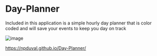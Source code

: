 # Day-Planner

Included in this application is a simple hourly day planner that is color coded and will save your events to keep you day on track

![image](https://user-images.githubusercontent.com/87501948/137604485-ec82cf1a-bb1a-4e29-ad0f-05285c6c78f8.png)

https://npduval.github.io/Day-Planner/
